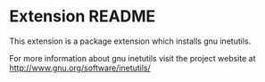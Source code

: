 # Extension README

This extension is a package extension which installs gnu inetutils.

For more information about gnu inetutils visit the project website at
http://www.gnu.org/software/inetutils/

